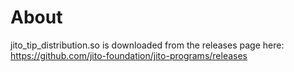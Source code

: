 # About
jito_tip_distribution.so is downloaded from the releases page here: https://github.com/jito-foundation/jito-programs/releases